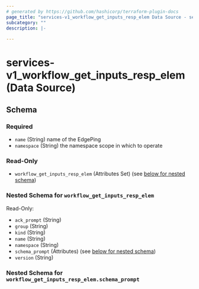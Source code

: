```yaml
---
# generated by https://github.com/hashicorp/terraform-plugin-docs
page_title: "services-v1_workflow_get_inputs_resp_elem Data Source - services-v1"
subcategory: ""
description: |-
  
---
```


# services-v1_workflow_get_inputs_resp_elem (Data Source)





<!-- schema generated by tfplugindocs -->
## Schema

### Required

- `name` (String) name of the EdgePing
- `namespace` (String) the namespace scope in which to operate

### Read-Only

- `workflow_get_inputs_resp_elem` (Attributes Set) (see [below for nested schema](#nestedatt--workflow_get_inputs_resp_elem))

<a id="nestedatt--workflow_get_inputs_resp_elem"></a>
### Nested Schema for `workflow_get_inputs_resp_elem`

Read-Only:

- `ack_prompt` (String)
- `group` (String)
- `kind` (String)
- `name` (String)
- `namespace` (String)
- `schema_prompt` (Attributes) (see [below for nested schema](#nestedatt--workflow_get_inputs_resp_elem--schema_prompt))
- `version` (String)

<a id="nestedatt--workflow_get_inputs_resp_elem--schema_prompt"></a>
### Nested Schema for `workflow_get_inputs_resp_elem.schema_prompt`
